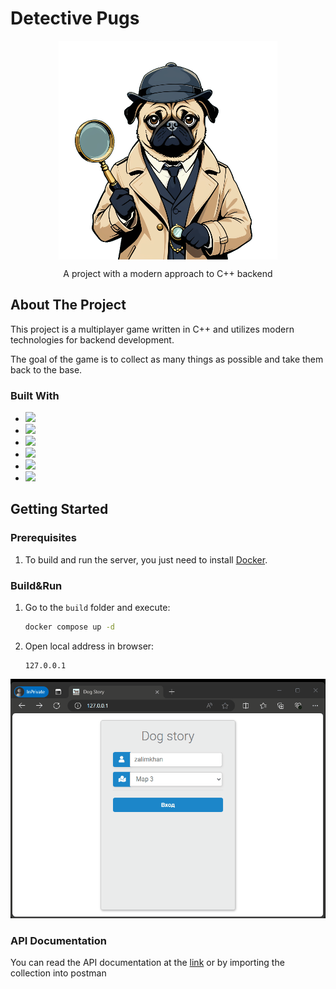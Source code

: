 # Detective Pugs
<div align="center">
    <img src="https://github.com/z-beslaneev/Detective-Pugs/blob/main/assets/pug.png" alt="Puggy" style="display: block; margin: 0 auto;">
    <p align="center">
        A project with a modern approach to C++ backend
    </p>
</div>

## About The Project

This project is a multiplayer game written in C++ and utilizes modern technologies for backend development. 

The goal of the game is to collect as many things as possible and take them back to the base.

### Built With
* ![](https://img.shields.io/badge/C%2B%2B20-%2320232A?style=for-the-badge&logo=cplusplus)
* ![](https://img.shields.io/badge/cmake-%2320232A?style=for-the-badge&logo=cmake)
* ![](https://img.shields.io/badge/conan-%2320232A?style=for-the-badge&logo=conan)
* ![](https://img.shields.io/badge/docker-%2320232A?style=for-the-badge&logo=docker)
* ![](https://img.shields.io/badge/postman-%2320232A?style=for-the-badge&logo=postman)
* ![](https://img.shields.io/badge/postgresql-%2320232A?style=for-the-badge&logo=postgresql)

## Getting Started

### Prerequisites

1. To build and run the server, you just need to install [Docker](https://docs.docker.com/engine/install/ubuntu).


### Build&Run

1. Go to the `build` folder and execute:
   ```sh
   docker compose up -d
   ```
2. Open local address in browser:
   ```
   127.0.0.1
   ```
<p align="center">
  <img src="https://github.com/z-beslaneev/Detective-Pugs/blob/main/assets/gameplay.gif"/>
</p> 

### API Documentation

You can read the API documentation at the [link](https://documenter.getpostman.com/view/2539805/2sA3XTgMDq) or by importing the collection into postman

